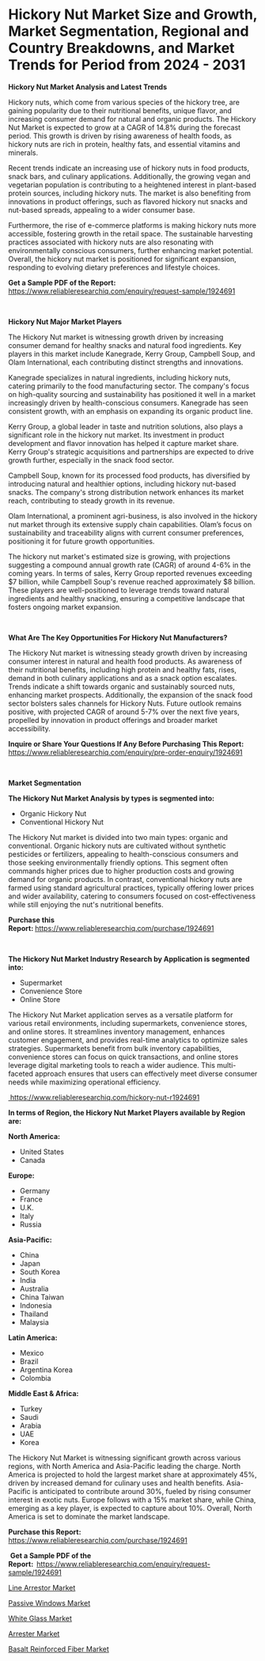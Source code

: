 <p><h1>Hickory Nut Market Size and Growth, Market Segmentation, Regional and Country Breakdowns, and Market Trends for Period from 2024 -  2031</h1></p><p><strong>Hickory Nut Market Analysis and Latest Trends</strong></p>
<p><p>Hickory nuts, which come from various species of the hickory tree, are gaining popularity due to their nutritional benefits, unique flavor, and increasing consumer demand for natural and organic products. The Hickory Nut Market is expected to grow at a CAGR of 14.8% during the forecast period. This growth is driven by rising awareness of health foods, as hickory nuts are rich in protein, healthy fats, and essential vitamins and minerals. </p><p>Recent trends indicate an increasing use of hickory nuts in food products, snack bars, and culinary applications. Additionally, the growing vegan and vegetarian population is contributing to a heightened interest in plant-based protein sources, including hickory nuts. The market is also benefiting from innovations in product offerings, such as flavored hickory nut snacks and nut-based spreads, appealing to a wider consumer base. </p><p>Furthermore, the rise of e-commerce platforms is making hickory nuts more accessible, fostering growth in the retail space. The sustainable harvesting practices associated with hickory nuts are also resonating with environmentally conscious consumers, further enhancing market potential. Overall, the hickory nut market is positioned for significant expansion, responding to evolving dietary preferences and lifestyle choices.</p></p>
<p><strong>Get a Sample PDF of the Report:&nbsp;</strong> <a href="https://www.reliableresearchiq.com/enquiry/request-sample/1924691?utm_campaign=1807&utm_medium=2&utm_source=Github&utm_content=ia&utm_term=24102024&utm_id=hickory-nut">https://www.reliableresearchiq.com/enquiry/request-sample/1924691</a></p>
<p>&nbsp;</p>
<p><strong>Hickory Nut Major Market Players</strong></p>
<p><p>The Hickory Nut market is witnessing growth driven by increasing consumer demand for healthy snacks and natural food ingredients. Key players in this market include Kanegrade, Kerry Group, Campbell Soup, and Olam International, each contributing distinct strengths and innovations.</p><p>Kanegrade specializes in natural ingredients, including hickory nuts, catering primarily to the food manufacturing sector. The company's focus on high-quality sourcing and sustainability has positioned it well in a market increasingly driven by health-conscious consumers. Kanegrade has seen consistent growth, with an emphasis on expanding its organic product line.</p><p>Kerry Group, a global leader in taste and nutrition solutions, also plays a significant role in the hickory nut market. Its investment in product development and flavor innovation has helped it capture market share. Kerry Group's strategic acquisitions and partnerships are expected to drive growth further, especially in the snack food sector.</p><p>Campbell Soup, known for its processed food products, has diversified by introducing natural and healthier options, including hickory nut-based snacks. The company's strong distribution network enhances its market reach, contributing to steady growth in its revenue.</p><p>Olam International, a prominent agri-business, is also involved in the hickory nut market through its extensive supply chain capabilities. Olam’s focus on sustainability and traceability aligns with current consumer preferences, positioning it for future growth opportunities.</p><p>The hickory nut market's estimated size is growing, with projections suggesting a compound annual growth rate (CAGR) of around 4-6% in the coming years. In terms of sales, Kerry Group reported revenues exceeding $7 billion, while Campbell Soup's revenue reached approximately $8 billion. These players are well-positioned to leverage trends toward natural ingredients and healthy snacking, ensuring a competitive landscape that fosters ongoing market expansion.</p></p>
<p>&nbsp;</p>
<p><strong>What Are The Key Opportunities For Hickory Nut Manufacturers?</strong></p>
<p><p>The Hickory Nut market is witnessing steady growth driven by increasing consumer interest in natural and health food products. As awareness of their nutritional benefits, including high protein and healthy fats, rises, demand in both culinary applications and as a snack option escalates. Trends indicate a shift towards organic and sustainably sourced nuts, enhancing market prospects. Additionally, the expansion of the snack food sector bolsters sales channels for Hickory Nuts. Future outlook remains positive, with projected CAGR of around 5-7% over the next five years, propelled by innovation in product offerings and broader market accessibility.</p></p>
<p><strong>Inquire or Share Your Questions If Any Before Purchasing This Report:</strong> <a href="https://www.reliableresearchiq.com/enquiry/pre-order-enquiry/1924691?utm_campaign=1807&utm_medium=2&utm_source=Github&utm_content=ia&utm_term=24102024&utm_id=hickory-nut">https://www.reliableresearchiq.com/enquiry/pre-order-enquiry/1924691</a></p>
<p>&nbsp;</p>
<p><strong>Market Segmentation</strong></p>
<p><strong>The Hickory Nut Market Analysis by types is segmented into:</strong></p>
<p><ul><li>Organic Hickory Nut</li><li>Conventional Hickory Nut</li></ul></p>
<p><p>The Hickory Nut market is divided into two main types: organic and conventional. Organic hickory nuts are cultivated without synthetic pesticides or fertilizers, appealing to health-conscious consumers and those seeking environmentally friendly options. This segment often commands higher prices due to higher production costs and growing demand for organic products. In contrast, conventional hickory nuts are farmed using standard agricultural practices, typically offering lower prices and wider availability, catering to consumers focused on cost-effectiveness while still enjoying the nut's nutritional benefits.</p></p>
<p><strong>Purchase this Report:&nbsp;</strong><a href="https://www.reliableresearchiq.com/purchase/1924691?utm_campaign=1807&utm_medium=2&utm_source=Github&utm_content=ia&utm_term=24102024&utm_id=hickory-nut">https://www.reliableresearchiq.com/purchase/1924691</a></p>
<p>&nbsp;</p>
<p><strong>The Hickory Nut Market Industry Research by Application is segmented into:</strong></p>
<p><ul><li>Supermarket</li><li>Convenience Store</li><li>Online Store</li></ul></p>
<p><p>The Hickory Nut Market application serves as a versatile platform for various retail environments, including supermarkets, convenience stores, and online stores. It streamlines inventory management, enhances customer engagement, and provides real-time analytics to optimize sales strategies. Supermarkets benefit from bulk inventory capabilities, convenience stores can focus on quick transactions, and online stores leverage digital marketing tools to reach a wider audience. This multi-faceted approach ensures that users can effectively meet diverse consumer needs while maximizing operational efficiency.</p></p>
<p><a href="https://www.reliableresearchiq.com/hickory-nut-r1924691?utm_campaign=1807&utm_medium=2&utm_source=Github&utm_content=ia&utm_term=24102024&utm_id=hickory-nut">&nbsp;https://www.reliableresearchiq.com/hickory-nut-r1924691</a></p>
<p><strong>In terms of Region, the Hickory Nut Market Players available by Region are:</strong></p>
<p>
    <p> <strong> North America: </strong>
        <ul>
            <li>United States</li>
            <li>Canada</li>
        </ul>
        </p> 
    <p> <strong> Europe: </strong>
        <ul>
            <li>Germany</li>
            <li>France</li>
            <li>U.K.</li>
            <li>Italy</li>
            <li>Russia</li>
        </ul>
        </p> 
    <p> <strong> Asia-Pacific: </strong>
        <ul>
            <li>China</li>
            <li>Japan</li>
            <li>South Korea</li>
            <li>India</li>
            <li>Australia</li>
            <li>China Taiwan</li>
            <li>Indonesia</li>
            <li>Thailand</li>
            <li>Malaysia</li>
        </ul>
        </p> 
    <p> <strong> Latin America: </strong>
        <ul>
            <li>Mexico</li>
            <li>Brazil</li>
            <li>Argentina Korea</li>
            <li>Colombia</li>
        </ul>
        </p> 
    <p> <strong> Middle East & Africa: </strong>
        <ul>
            <li>Turkey</li>
            <li>Saudi</li>
            <li>Arabia</li>
            <li>UAE</li>
            <li>Korea</li>
        </ul>
    </p>
    </p>
<p><p>The Hickory Nut Market is witnessing significant growth across various regions, with North America and Asia-Pacific leading the charge. North America is projected to hold the largest market share at approximately 45%, driven by increased demand for culinary uses and health benefits. Asia-Pacific is anticipated to contribute around 30%, fueled by rising consumer interest in exotic nuts. Europe follows with a 15% market share, while China, emerging as a key player, is expected to capture about 10%. Overall, North America is set to dominate the market landscape.</p></p>
<p><strong>Purchase this Report: </strong><a href="https://www.reliableresearchiq.com/purchase/1924691?utm_campaign=1807&utm_medium=2&utm_source=Github&utm_content=ia&utm_term=24102024&utm_id=hickory-nut">https://www.reliableresearchiq.com/purchase/1924691</a></p>
<p>&nbsp;<strong>Get a Sample PDF of the Report:&nbsp;&nbsp;</strong><a href="https://www.reliableresearchiq.com/enquiry/request-sample/1924691?utm_campaign=1807&utm_medium=2&utm_source=Github&utm_content=ia&utm_term=24102024&utm_id=hickory-nut">https://www.reliableresearchiq.com/enquiry/request-sample/1924691</a></p>
<p><strong></strong></p>
<p><p><a href="https://www.linkedin.com/pulse/line-arrestor-market-industry-trends-forecast-period-from-2024-6qrjf?utm_campaign=1807&utm_medium=2&utm_source=Github&utm_content=ia&utm_term=24102024&utm_id=hickory-nut">Line Arrestor Market</a></p><p><a href="https://www.linkedin.com/pulse/global-passive-windows-market-trends-analysis-future-mpflf?utm_campaign=1807&utm_medium=2&utm_source=Github&utm_content=ia&utm_term=24102024&utm_id=hickory-nut">Passive Windows Market</a></p><p><a href="https://www.linkedin.com/pulse/mapping-white-glass-market-trends-challenges-breakthroughs-x2lhf?utm_campaign=1807&utm_medium=2&utm_source=Github&utm_content=ia&utm_term=24102024&utm_id=hickory-nut">White Glass Market</a></p><p><a href="https://www.linkedin.com/pulse/arrester-market-innovations-trends-comprehensive-study-2024-2031-xtvwf?utm_campaign=1807&utm_medium=2&utm_source=Github&utm_content=ia&utm_term=24102024&utm_id=hickory-nut">Arrester Market</a></p><p><a href="https://github.com/sakalstgliemsk/Market-Research-Report-List-1/blob/main/basalt-reinforced-fiber-market.md?utm_campaign=1807&utm_medium=2&utm_source=Github&utm_content=ia&utm_term=24102024&utm_id=hickory-nut">Basalt Reinforced Fiber Market</a></p></p>